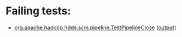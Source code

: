 # Failing tests: 

 * [org.apache.hadoop.hdds.scm.pipeline.TestPipelineClose](hadoop-ozone/integration-test/org.apache.hadoop.hdds.scm.pipeline.TestPipelineClose.txt) ([output](hadoop-ozone/integration-test/org.apache.hadoop.hdds.scm.pipeline.TestPipelineClose-output.txt))
